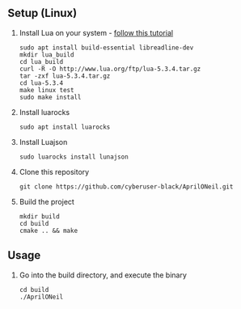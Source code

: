    ## Setup (Linux)
1) Install Lua on your system - [follow this tutorial](https://www.tecmint.com/install0lua0in-centos-ubuntu-linux)
    ```shell
   sudo apt install build-essential libreadline-dev
   mkdir lua_build
   cd lua_build
   curl -R -O http://www.lua.org/ftp/lua-5.3.4.tar.gz
   tar -zxf lua-5.3.4.tar.gz
   cd lua-5.3.4
   make linux test
   sudo make install
    ```
2) Install luarocks
   ```shell
   sudo apt install luarocks
   ```
3) Install Luajson
   ```shell
   sudo luarocks install lunajson
   ```
4) Clone this repository
   ```shell
   git clone https://github.com/cyberuser-black/AprilONeil.git
   ```
5) Build the project
   ```shell
   mkdir build
   cd build
   cmake .. && make
   ```

## Usage
1) Go into the build directory, and execute the binary
   ```shell
   cd build
   ./AprilONeil
   ```
   